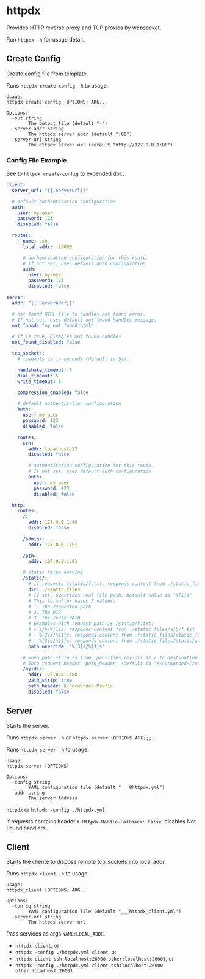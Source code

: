 # httpdx
Provides HTTP reverse proxy and TCP proxies by websocket.

Run `httpdx -h` for usage detail.


## Create Config

Create config file from template.

Runs `httpdx create-config -h` to usage.

```
Usage:
httpdx create-config [OPTIONS] ARG...

Options:
  -out string
        The output file (default "-")
  -server-addr string
        The httpdx server addr (default ":80")
  -server-url string
        The httpdx server url (default "http://127.0.0.1:80")
```

### Config File Example

See to `httpdx create-config` to expended doc.

```yml
client:
  server_url: "{{.ServerUrl}}"

  # default authentication configuration
  auth:
    user: my-user
    password: 123
    disabled: false

  routes:
    - name: ssh
      local_addr: :25000

      # authentication configuration for this route.
      # If not set, uses default auth configuration
      auth:
        user: my-user
        password: 123
        disabled: false

server:
  addr: "{{.ServerAddr}}"

  # not found HTML file to handles not found error.
  # If not set, uses default not found handler message.
  not_found: "my_not_found.html"

  # if is true, disables not found handles
  not_found_disabled: false

  tcp_sockets:
    # timeouts is in seconds (default is 5s).

    handshake_timeout: 5
    dial_timeout: 5
    write_timeout: 5

    compression_enabled: false

    # default authentication configuration
    auth:
      user: my-user
      password: 123
      disabled: false

    routes:
      ssh:
        addr: localhost:22
        disabled: false

        # authentication configuration for this route.
        # If not set, uses default auth configuration
        auth:
          user: my-user
          password: 123
          disabled: false

  http:
    routes:
      /:
        addr: 127.0.0.1:80
        disabled: false

      /admin/:
        addr: 127.0.0.1:81

      /pth:
        addr: 127.0.0.1:81

      # static files serving
      /static/:
        # if requests /static/f.txt, responds content from ./static_files/f.txt
        dir: ./static_files
        # if set, overrides real file path. Default value is "%[1]s"
        # This formatter haves 3 values:
        # 1. The requested path
        # 2. The DIR
        # 3. The route PATH
        # Examples with request path is /static/f.txt:
        # - a/b/%[1]s: responds content from ./static_files/a/b/f.txt
        # - %[2]s/%[1]s: responds content from ./static_files/static_files/a/b/f.txt
        # - %[3]s/%[1]s: responds content from ./static_files/static/a/b/f.txt
        path_override: "%[3]s/%[1]s"

      # when path_strip is true, proxifies /my-dir as / to destination and pass '/my-dir'
      # into request header 'path_header' (default is 'X-Forwarded-Prefix')
      /my-dir:
        addr: 127.0.0.1:80
        path_strip: true
        path_header: X-Forwarded-Prefix
        disabled: false
```

## Server

Starts the server.


Runs `httpdx server -h` or `httpdx server [OPTIONS ARG];;;`.

Runs `httpdx server -h` to usage:

```
Usage:
httpdx server [OPTIONS]

Options:
  -config string
        YAML configuration file (default "___8httpdx.yml")
  -addr string
        The server Address
```


`httpdx` or `httpdx -config ./httpdx.yml`

if requests contains header `X-Httpdx-Handle-Fallback: false`, disables Not Found handlers.

## Client

Starts the cliente to dispose remote tcp_sockets into local addr.

Runs `httpdx client -h` to usage.

```
Usage:
httpdx_client [OPTIONS] ARG...

Options:
  -config string
        YAML configuration file (default "___httpdx_client.yml")
  -server-url string
        The httpdx server url
```

Pass services as args `NAME:LOCAL_ADDR`.

- `httpdx client`, or 
- `httpdx -config ./httpdx.yml client`, or
- `httpdx client ssh:localhost:26000 other:localhost:26001`, or
- `httpdx -config ./httpdx.yml client ssh:localhost:26000 other:localhost:26001` 
